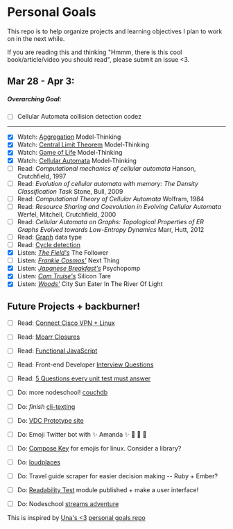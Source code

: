 # Personal Goals

This repo is to help organize projects and learning objectives I plan to work on in the next while.

If you are reading this and thinking "Hmmm, there is this cool book/article/video you should read", please submit an issue <3. 

## Mar 28 - Apr 3:

##### Overarching Goal:

- [ ] Cellular Automata collision detection codez

-------------------------------

- [x] Watch: [Aggregation](https://www.youtube.com/watch?v=Kc-KW8EuFZw) Model-Thinking
- [x] Watch: [Central Limit Theorem](https://www.youtube.com/watch?v=ifTRaYnAfh4) Model-Thinking
- [x] Watch: [Game of Life](https://www.youtube.com/watch?v=fna6xW76NYg) Model-Thinking
- [x] Watch: [Cellular Automata](https://www.youtube.com/watch?v=XBB_lOfsqQA) Model-Thinking
- [ ] Read: _Computational mechanics of cellular automata_ Hanson, Crutchfield, 1997
- [ ] Read: _Evolution of cellular automata with memory: The Density Classification Task_ Stone, Bull, 2009
- [ ] Read: _Computational Theory of Cellular Automata_ Wolfram, 1984
- [ ] Read: _Resource Sharing and Coevolution in Evolving Cellular Automata_ Werfel, Mitchell, Crutchfield, 2000
- [ ] Read: _Cellular Automata on Graphs: Topological Properties of ER Graphs Evolved towards Low-Entropy Dynamics_ Marr, Hutt, 2012
- [ ] Read: [Graph](https://en.wikipedia.org/wiki/Graph_(abstract_data_type)) data type
- [ ] Read: [Cycle detection](https://en.wikipedia.org/wiki/Cycle_detection)
- [x] Listen: [_The Field's_](http://www.stereogum.com/1867810/stream-the-field-the-follower/mp3s/) The Follower
- [ ] Listen: [_Frankie Cosmos'_](http://blog.bandcamp.com/2016/03/29/frankie-cosmos-premieres-next-thing-talks-songwriting-with-ezra-furman/) Next Thing
- [x] Listen: [_Japanese Breakfast's_](http://www.stereogum.com/1867591/stream-japanese-breakfast-psychopomp/mp3s/) Psychopomp
- [x] Listen: [_Com Truise's_](http://nerdist.com/com-truises-silicon-tare-ep-is-a-galactic-adventure-premiere/) Silicon Tare
- [x] Listen: [_Woods'_](http://www.avclub.com/article/listen-woods-city-sun-eater-river-light-full-right-234549) City Sun Eater In The River Of Light

## Future Projects + backburner! 

- [ ] Read: [Connect Cisco VPN + Linux](http://www.humans-enabled.com/2011/12/how-to-connect-to-cisco-systems-vpn.html) 
- [ ] Read: [Moarr Closures](https://medium.com/javascript-scene/master-the-javascript-interview-what-is-a-closure-b2f0d2152b36#.lzipqnat7)
- [ ] Read: [Functional JavaScript](http://almostobsolete.net/talks/functionaljs/#1)
- [ ] Read: Front-end Developer [Interview Questions](https://github.com/h5bp/Front-end-Developer-Interview-Questions)
- [ ] Read: [5 Questions every unit test must answer](https://medium.com/javascript-scene/what-every-unit-test-needs-f6cd34d9836d#.l3fulg470)
- [ ] Do: more nodeschool! [couchdb](https://github.com/robertkowalski/learnyoucouchdb)
- [ ] Do: *finish* [cli-texting](https://github.com/lrlna/cli-texting)
- [ ] Do: [VDC Prototype site](https://github.com/lrlna/vdc-visualization)
- [ ] Do: Emoji Twitter bot with :sparkles: Amanda :sparkles: :information_desk_person: :tada: :star2:
- [ ] Do: [Compose Key](https://help.ubuntu.com/community/ComposeKey) for emojis for linux. Consider a library?
- [ ] Do: [loudplaces](https://github.com/soundboards/loudplaces)
- [ ] Do: Travel guide scraper for easier decision making -- Ruby + Ember?
- [ ] Do: [Readability Test](https://github.com/lrlna/readability-test) module published + make a user interface!
- [ ] Do: Nodeschool [streams adventure](https://github.com/substack/stream-adventure)


This is inspired by [Una's <3](https://twitter.com/Una) [personal goals repo](https://github.com/una/personal-goals)

